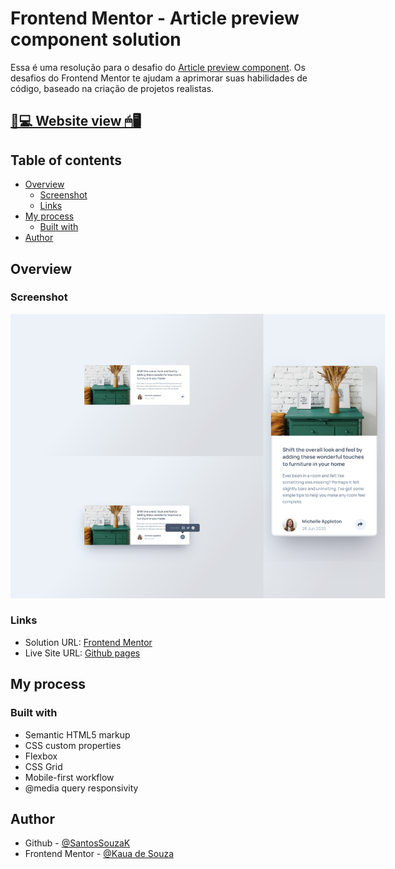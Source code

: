 # Frontend Mentor - Article preview component solution

Essa é uma resolução para o desafio do [Article preview component](https://www.frontendmentor.io/challenges/article-preview-component-dYBN_pYFT). Os desafios do Frontend Mentor te ajudam a aprimorar suas habilidades de código, baseado na criação de projetos realistas.

## [📃💻 Website view 🖱🖥](https://souzasantosk.github.io/Frontend-Mentor/Article%20Preview%20Component)

## Table of contents

- [Overview](#overview)
  - [Screenshot](#screenshot)
  - [Links](#links)
- [My process](#my-process)
  - [Built with](#built-with)
- [Author](#author)

## Overview

### Screenshot

<img src="./screenshots/results-grid.png" style="max-width: 600px">

### Links

- Solution URL: [Frontend Mentor](https://www.frontendmentor.io/solutions/article-preview-component-aiuhQ2-jR9)
- Live Site URL: [Github pages](https://souzasantosk.github.io/Frontend-Mentor/Article%20Preview%20Component)

## My process

### Built with

- Semantic HTML5 markup
- CSS custom properties
- Flexbox
- CSS Grid
- Mobile-first workflow
- @media query responsivity

## Author

- Github - [@SantosSouzaK](https://github.com/SouzaSantosK)
- Frontend Mentor - [@Kaua de Souza](https://www.frontendmentor.io/profile/SouzaSantosK)
